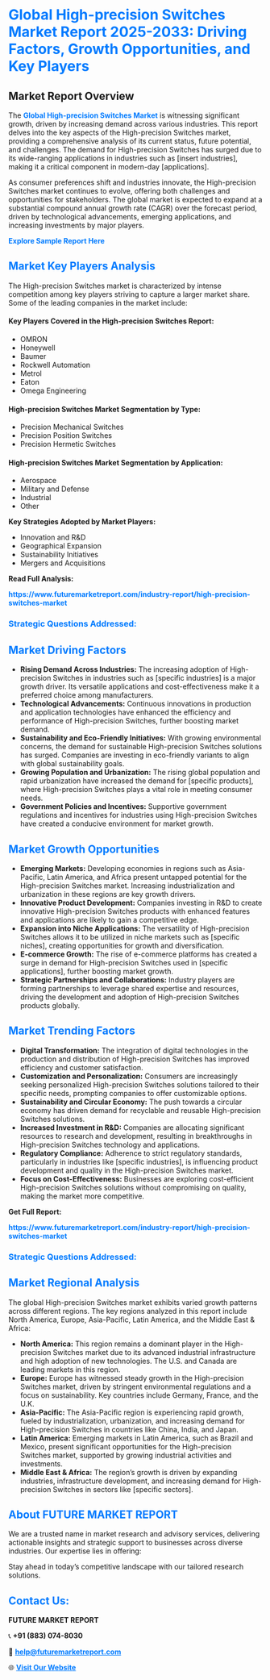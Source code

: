 <h1 style="color: #007BFF;">Global High-precision Switches Market Report 2025-2033: Driving Factors, Growth Opportunities, and Key Players</h1>

<section id="overview">
<h2>Market Report Overview</h2>
<p>The <a href="https://www.futuremarketreport.com/industry-report/high-precision-switches-market" style="color: #007BFF; text-decoration: none;"><strong>Global High-precision Switches Market</strong></a> is witnessing significant growth, driven by increasing demand across various industries. This report delves into the key aspects of the High-precision Switches market, providing a comprehensive analysis of its current status, future potential, and challenges. The demand for High-precision Switches has surged due to its wide-ranging applications in industries such as [insert industries], making it a critical component in modern-day [applications].</p>
<p>As consumer preferences shift and industries innovate, the High-precision Switches market continues to evolve, offering both challenges and opportunities for stakeholders. The global market is expected to expand at a substantial compound annual growth rate (CAGR) over the forecast period, driven by technological advancements, emerging applications, and increasing investments by major players.</p>
</section>

<section id="overview">
<p><a href="https://www.futuremarketreport.com/request-sample/reportId=116215" style="color: #007BFF; text-decoration: none;"><strong>Explore Sample Report Here</strong></a></p>
</section>

<section id="key-players">
<h2 style="color: #007BFF;">Market Key Players Analysis</h2>
<p>The High-precision Switches market is characterized by intense competition among key players striving to capture a larger market share. Some of the leading companies in the market include:</p>
<h4>Key Players Covered in the High-precision Switches Report:</h4>
<ul><li>OMRON</li><li>Honeywell</li><li>Baumer</li><li>Rockwell Automation</li><li>Metrol</li><li>Eaton</li><li>Omega Engineering</li></ul>
<h4>High-precision Switches Market Segmentation by Type:</h4>
<ul><li>Precision Mechanical Switches</li><li>Precision Position Switches</li><li>Precision Hermetic Switches</li></ul>

<h4>High-precision Switches Market Segmentation by Application:</h4>
<ul><li>Aerospace</li><li>Military and Defense</li><li>Industrial</li><li>Other</li></ul>
<p><strong>Key Strategies Adopted by Market Players:</strong></p>
<ul>
<li>Innovation and R&D</li>
<li>Geographical Expansion</li>
<li>Sustainability Initiatives</li>
<li>Mergers and Acquisitions</li>
</ul>
</section>

<section>
<p><strong>Read Full Analysis: </strong></p><a href="https://www.futuremarketreport.com/industry-report/high-precision-switches-market" style="color: #007BFF; text-decoration: none;"><strong>https://www.futuremarketreport.com/industry-report/high-precision-switches-market</strong></a>
<h3 style="color: #007BFF;">Strategic Questions Addressed:</h3>
</section>

<section id="driving-factors">
<h2 style="color: #007BFF;">Market Driving Factors</h2>
<ul>
<li><strong>Rising Demand Across Industries:</strong> The increasing adoption of High-precision Switches in industries such as [specific industries] is a major growth driver. Its versatile applications and cost-effectiveness make it a preferred choice among manufacturers.</li>
<li><strong>Technological Advancements:</strong> Continuous innovations in production and application technologies have enhanced the efficiency and performance of High-precision Switches, further boosting market demand.</li>
<li><strong>Sustainability and Eco-Friendly Initiatives:</strong> With growing environmental concerns, the demand for sustainable High-precision Switches solutions has surged. Companies are investing in eco-friendly variants to align with global sustainability goals.</li>
<li><strong>Growing Population and Urbanization:</strong> The rising global population and rapid urbanization have increased the demand for [specific products], where High-precision Switches plays a vital role in meeting consumer needs.</li>
<li><strong>Government Policies and Incentives:</strong> Supportive government regulations and incentives for industries using High-precision Switches have created a conducive environment for market growth.</li>
</ul>
</section>

<section id="growth-opportunities">
<h2 style="color: #007BFF;">Market Growth Opportunities</h2>
<ul>
<li><strong>Emerging Markets:</strong> Developing economies in regions such as Asia-Pacific, Latin America, and Africa present untapped potential for the High-precision Switches market. Increasing industrialization and urbanization in these regions are key growth drivers.</li>
<li><strong>Innovative Product Development:</strong> Companies investing in R&D to create innovative High-precision Switches products with enhanced features and applications are likely to gain a competitive edge.</li>
<li><strong>Expansion into Niche Applications:</strong> The versatility of High-precision Switches allows it to be utilized in niche markets such as [specific niches], creating opportunities for growth and diversification.</li>
<li><strong>E-commerce Growth:</strong> The rise of e-commerce platforms has created a surge in demand for High-precision Switches used in [specific applications], further boosting market growth.</li>
<li><strong>Strategic Partnerships and Collaborations:</strong> Industry players are forming partnerships to leverage shared expertise and resources, driving the development and adoption of High-precision Switches products globally.</li>
</ul>
</section>

<section id="trending-factors">
<h2 style="color: #007BFF;">Market Trending Factors</h2>
<ul>
<li><strong>Digital Transformation:</strong> The integration of digital technologies in the production and distribution of High-precision Switches has improved efficiency and customer satisfaction.</li>
<li><strong>Customization and Personalization:</strong> Consumers are increasingly seeking personalized High-precision Switches solutions tailored to their specific needs, prompting companies to offer customizable options.</li>
<li><strong>Sustainability and Circular Economy:</strong> The push towards a circular economy has driven demand for recyclable and reusable High-precision Switches solutions.</li>
<li><strong>Increased Investment in R&D:</strong> Companies are allocating significant resources to research and development, resulting in breakthroughs in High-precision Switches technology and applications.</li>
<li><strong>Regulatory Compliance:</strong> Adherence to strict regulatory standards, particularly in industries like [specific industries], is influencing product development and quality in the High-precision Switches market.</li>
<li><strong>Focus on Cost-Effectiveness:</strong> Businesses are exploring cost-efficient High-precision Switches solutions without compromising on quality, making the market more competitive.</li>
</ul>
</section>

<section>
<p><strong>Get Full Report: </strong></p><a href="https://www.futuremarketreport.com/industry-report/high-precision-switches-market" style="color: #007BFF; text-decoration: none;"><strong>https://www.futuremarketreport.com/industry-report/high-precision-switches-market</strong></a>
<h3 style="color: #007BFF;">Strategic Questions Addressed:</h3>
</section>


<section id="regional-analysis">
<h2 style="color: #007BFF;">Market Regional Analysis</h2>
<p>The global High-precision Switches market exhibits varied growth patterns across different regions. The key regions analyzed in this report include North America, Europe, Asia-Pacific, Latin America, and the Middle East & Africa:</p>
<ul>
<li><strong>North America:</strong> This region remains a dominant player in the High-precision Switches market due to its advanced industrial infrastructure and high adoption of new technologies. The U.S. and Canada are leading markets in this region.</li>
<li><strong>Europe:</strong> Europe has witnessed steady growth in the High-precision Switches market, driven by stringent environmental regulations and a focus on sustainability. Key countries include Germany, France, and the U.K.</li>
<li><strong>Asia-Pacific:</strong> The Asia-Pacific region is experiencing rapid growth, fueled by industrialization, urbanization, and increasing demand for High-precision Switches in countries like China, India, and Japan.</li>
<li><strong>Latin America:</strong> Emerging markets in Latin America, such as Brazil and Mexico, present significant opportunities for the High-precision Switches market, supported by growing industrial activities and investments.</li>
<li><strong>Middle East & Africa:</strong> The region’s growth is driven by expanding industries, infrastructure development, and increasing demand for High-precision Switches in sectors like [specific sectors].</li>
</ul>
</section>

<footer>
<h2 style="color: #007BFF;">About FUTURE MARKET REPORT</h2>
<p>We are a trusted name in market research and advisory services, delivering actionable insights and strategic support to businesses across diverse industries. Our expertise lies in offering:</p>

<p>Stay ahead in today’s competitive landscape with our tailored research solutions.</p>

<h2 style="color: #007BFF;">Contact Us:</h2>
<p><strong>FUTURE MARKET REPORT</strong></p>
<p>📞 <strong>+91 (883) 074-8030</strong></p>
<p>📧 <strong><a href="mailto:help@futuremarketreport.com" style="color: #007BFF;">help@futuremarketreport.com</a></strong></p>
<p>🌐 <strong><a href="https://www.futuremarketreport.com/" style="color: #007BFF;">Visit Our Website</a></strong></p>
</footer>